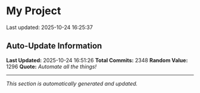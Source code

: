 # My Project


Last updated: 2025-10-24 16:25:37



















































































































































































































































































































































































































































































































































































































































































































































































































































































































































































































































































































































































































































































































































































































































































































































































































































































































































































































































































































































































































































































































































































































































































































































































































































































































































































































































































































































































































































## Auto-Update Information

**Last Updated:** 2025-10-24 16:51:26
**Total Commits:** 2348
**Random Value:** 1296
**Quote:** _Automate all the things!_

---
_This section is automatically generated and updated._